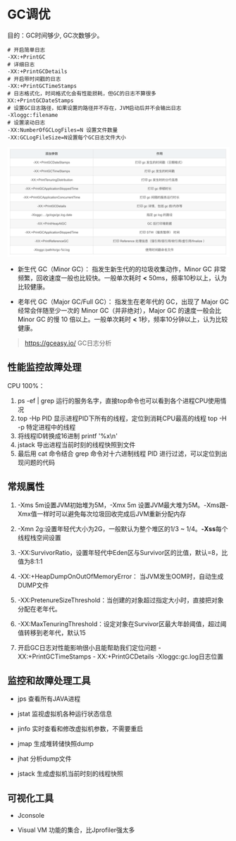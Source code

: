 # GC调优

目的：GC时间够少, GC次数够少。

```shell
# 开启简单日志
-XX:+PrintGC
# 详细日志
-XX:+PrintGCDetails
# 开启带时间戳的日志
-XX:+PrintGCTimeStamps
# 日志格式化，时间格式化会有性能损耗，但GC的日志不算很多
XX:+PrintGCDateStamps
# 设置GC日志路径，如果设置的路径并不存在，JVM启动后并不会输出日志
-Xloggc:filename 
# 设置滚动日志
-XX:NumberOfGCLogFiles=N 设置文件数量
-XX:GCLogFileSize=N设置每个GC日志文件大小
```

![image-20240422102346431](./image/image-20240422102346431.png)

- 新生代 GC（Minor GC）： 指发生新生代的的垃圾收集动作，Minor GC 非常频繁，回收速度一般也比较快。一般单次耗时 **<** 50ms，频率10秒以上，认为比较健康。

- 老年代 GC（Major GC/Full GC）： 指发生在老年代的 GC，出现了 Major GC 经常会伴随至少一次的 Minor GC（并非绝对），Major GC 的速度一般会比 Minor GC 的慢 10 倍以上。一般单次耗时 **<** 1秒，频率10分钟以上，认为比较健康。

> https://gceasy.io/ GC日志分析

## 性能监控故障处理

CPU 100%：

1. ps -ef | grep 运行的服务名字，直接top命令也可以看到各个进程CPU使用情况
2. top -Hp PID 显示进程PID下所有的线程，定位到消耗CPU最高的线程 top -H -p 特定进程中的线程
3. 将线程ID转换成16进制 printf '%x\n' 
4. jstack 导出进程当前时刻的线程快照到文件
5. 最后用 cat 命令结合 grep 命令对十六进制线程 PID 进行过滤，可以定位到出现问题的代码

## 常规属性

1. -Xms 5m设置JVM初始堆为5M，-Xmx 5m 设置JVM最大堆为5M。-Xms跟-Xmx值一样时可以避免每次垃圾回收完成后JVM重新分配内存

2. -Xmn 2g:设置年轻代大小为2G，一般默认为整个堆区的1/3 ~ 1/4。**-Xss**每个线程栈空间设置
3. -XX:SurvivorRatio，设置年轻代中Eden区与Survivor区的比值，默认=8，比值为8:1:1
4. -XX:+HeapDumpOnOutOfMemoryError： 当JVM发生OOM时，自动生成DUMP文件
5. -XX:PretenureSizeThreshold：当创建的对象超过指定大小时，直接把对象分配在老年代。
6. -XX:MaxTenuringThreshold：设定对象在Survivor区最大年龄阈值，超过阈值转移到老年代，默认15

7. 开启GC日志对性能影响很小且能帮助我们定位问题 -XX:+PrintGCTimeStamps - XX:+PrintGCDetails -Xloggc:gc.log日志位置

##  监控和故障处理工具

- jps 查看所有JAVA进程

- jstat 监视虚拟机各种运行状态信息

- jinfo 实时查看和修改虚拟机参数，不需要重启

- jmap 生成堆转储快照dump

- jhat 分析dump文件

- jstack 生成虚拟机当前时刻的线程快照

## 可视化工具

- Jconsole

- Visual VM 功能的集合，比Jprofiler强太多